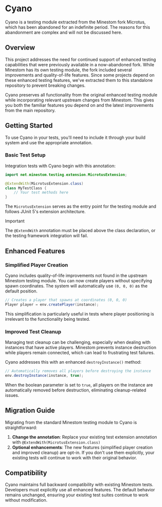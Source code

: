 # Cyano

Cyano is a testing module extracted from the Minestom fork Microtus, which has been abandoned for an indefinite period.
The reasons for this abandonment are complex and will not be discussed here.

## Overview

This project addresses the need for continued support of enhanced testing capabilities that were previously available in
a now-abandoned fork. While Minestom has its own testing module, the fork included several improvements and
quality-of-life features. Since some projects depend on these enhanced testing features, we've extracted them to this
standalone repository to prevent breaking changes.

Cyano preserves all functionality from the original enhanced testing module while incorporating relevant upstream
changes from Minestom. This gives you both the familiar features you depend on and the latest improvements from the main
repository.

## Getting Started

To use Cyano in your tests, you'll need to include it through your build system and use the appropriate annotation.

### Basic Test Setup

Integration tests with Cyano begin with this annotation:

```java
import net.minestom.testing.extension.MicrotusExtension;

@ExtendWith(MicrotusExtension.class)
class MyTestClass {
    // Your test methods here
}
```

The `MicrotusExtension` serves as the entry point for the testing module and follows JUnit 5's extension architecture.

> [!IMPORTANT]
> The `@ExtendWith` annotation must be placed above the class declaration, or the testing framework integration will
> fail.

## Enhanced Features

### Simplified Player Creation

Cyano includes quality-of-life improvements not found in the upstream Minestom testing module. You can now create
players without specifying spawn coordinates. The system will automatically use `(0, 0, 0)` as the default position.

```java
// Creates a player that spawns at coordinates (0, 0, 0)
Player player = env.createPlayer(instance);
```

This simplification is particularly useful in tests where player positioning is irrelevant to the functionality being
tested.

### Improved Test Cleanup

Managing test cleanup can be challenging, especially when dealing with instances that have active players. Minestom
prevents instance destruction while players remain connected, which can lead to frustrating test failures.

Cyano addresses this with an enhanced `destroyInstance()` method:

```java
// Automatically removes all players before destroying the instance
env.destroyInstance(instance, true);
```

When the boolean parameter is set to `true`, all players on the instance are automatically removed before destruction,
eliminating cleanup-related issues.

## Migration Guide

Migrating from the standard Minestom testing module to Cyano is straightforward:

1. **Change the annotation**: Replace your existing test extension annotation with
   `@ExtendWith(MicrotusExtension.class)`
2. **Optional enhancements**: The new features (simplified player creation and improved cleanup) are opt-in. If you
   don't use them explicitly, your existing tests will continue to work with their original behavior.

## Compatibility

Cyano maintains full backward compatibility with existing Minestom tests. Developers must explicitly use all enhanced
features. The default behavior remains unchanged, ensuring your existing test suites continue to work without
modification.